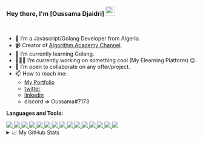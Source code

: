 ### Hey there, I'm [Oussama Djaidri] <img src="https://media.giphy.com/media/hvRJCLFzcasrR4ia7z/giphy.gif" width="25px">

<br />

- 🔭 I’m a Javascript/Golang Developer from Algeria.
- 📹 Creator of [Algorithm Academy Channel](https://www.youtube.com/c/algorithmCoding).
- 🌱 I’m currently learning Golang.
- 👨🏽‍💻 I’m currently working on something cool (My Elearning Platform) :wink:.
- 👯 I’m open to collaborate on any offer/project.
- 📫 How to reach me:
  - [My Portfolio](https://xenodochial-yonath-b7c6a8.netlify.app/)
  - [twitter](https://twitter.com/Djaidri_oussama)
  - [linkedin](https://www.linkedin.com/in/oussama-djaidri-ab2143149)
  - discord => Oussama#7173

**Languages and Tools:**  

<a href="https://img.shields.io/badge/golang-%2300ADD8.svg?&style=for-the-badge&logo=go&logoColor=white">
  <img src="https://img.shields.io/badge/golang-%2300ADD8.svg?&style=for-the-badge&logo=go&logoColor=white"/>
</a>
<a href="https://img.shields.io/badge/javascript%20-%23323330.svg?&style=for-the-badge&logo=javascript&logoColor=%23F7DF1E">
  <img src="https://img.shields.io/badge/javascript%20-%23323330.svg?&style=for-the-badge&logo=javascript&logoColor=%23F7DF1E"/>
</a>
<a href="https://img.shields.io/badge/html5%20-%23E34F26.svg?&style=for-the-badge&logo=html5&logoColor=white">
  <img src="https://img.shields.io/badge/html5%20-%23E34F26.svg?&style=for-the-badge&logo=html5&logoColor=white"/>
</a>
<a href="https://img.shields.io/badge/css3%20-%231572B6.svg?&style=for-the-badge&logo=css3&logoColor=white">
  <img src="https://img.shields.io/badge/css3%20-%231572B6.svg?&style=for-the-badge&logo=css3&logoColor=white"/>
</a>
<a href="https://img.shields.io/badge/vuejs%20-%2335495e.svg?&style=for-the-badge&logo=vue.js&logoColor=%234FC08D">
  <img src="https://img.shields.io/badge/vuejs%20-%2335495e.svg?&style=for-the-badge&logo=vue.js&logoColor=%234FC08D"/>
</a>
<a href="https://img.shields.io/badge/react%20-%2320232a.svg?&style=for-the-badge&logo=react&logoColor=%2361DAFB">
  <img src="https://img.shields.io/badge/react%20-%2320232a.svg?&style=for-the-badge&logo=react&logoColor=%2361DAFB"/>
</a>
<a href="https://img.shields.io/badge/tailwindcss%20-%2338B2AC.svg?&style=for-the-badge&logo=tailwind-css&logoColor=white">
  <img src="https://img.shields.io/badge/tailwindcss%20-%2338B2AC.svg?&style=for-the-badge&logo=tailwind-css&logoColor=white"/>
</a>
<a href="https://img.shields.io/badge/laravel%20-%23FF2D20.svg?&style=for-the-badge&logo=laravel&logoColor=white">
  <img src="https://img.shields.io/badge/laravel%20-%23FF2D20.svg?&style=for-the-badge&logo=laravel&logoColor=white"/>
</a>
<a href="https://img.shields.io/badge/NuxtJS%20-black.svg?&style=for-the-badge&logo=NuxtJS&logoColor=white">
  <img src="https://img.shields.io/badge/NuxtJS%20-black.svg?&style=for-the-badge&logo=NuxtJS&logoColor=white"/>
</a>
<a href="https://img.shields.io/badge/webpack%20-%238DD6F9.svg?&style=for-the-badge&logo=webpack&logoColor=black">
  <img src="https://img.shields.io/badge/webpack%20-%238DD6F9.svg?&style=for-the-badge&logo=webpack&logoColor=black" />
</a>
<a href="https://img.shields.io/badge/SASS%20-hotpink.svg?&style=for-the-badge&logo=SASS&logoColor=white">
  <img src="https://img.shields.io/badge/SASS%20-hotpink.svg?&style=for-the-badge&logo=SASS&logoColor=white"/>
</a>
<a href="https://img.shields.io/badge/figma%20-%23F24E1E.svg?&style=for-the-badge&logo=figma&logoColor=white">
  <img src="https://img.shields.io/badge/figma%20-%23F24E1E.svg?&style=for-the-badge&logo=figma&logoColor=white"/>
</a>
<a href="https://img.shields.io/badge/git%20-%23F05033.svg?&style=for-the-badge&logo=git&logoColor=white">
  <img src="https://img.shields.io/badge/git%20-%23F05033.svg?&style=for-the-badge&logo=git&logoColor=white"/>
</a>
<a href="https://img.shields.io/badge/github%20-%23121011.svg?&style=for-the-badge&logo=github&logoColor=white">
  <img src="https://img.shields.io/badge/github%20-%23121011.svg?&style=for-the-badge&logo=github&logoColor=white"/>
</a>
<a href="https://img.shields.io/badge/docker%20-%230db7ed.svg?&style=for-the-badge&logo=docker&logoColor=white">
  <img src="https://img.shields.io/badge/docker%20-%230db7ed.svg?&style=for-the-badge&logo=docker&logoColor=white"/>
</a>

<details>
<summary>📈 My GitHub Stats</summary>

<p align="center"> <img src="https://github-readme-stats.vercel.app/api?username=ousszizou&show_icons=true&theme=gotham" alt="ousszizou" />

</details>
